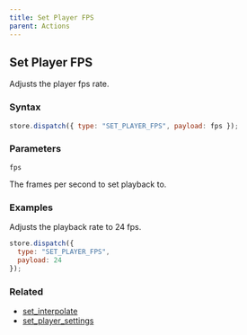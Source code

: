 ```yaml
---
title: Set Player FPS
parent: Actions
---
```


## Set Player FPS

Adjusts the player fps rate.

### Syntax

```js
store.dispatch({ type: "SET_PLAYER_FPS", payload: fps });
```

### Parameters

`fps`

The frames per second to set playback to.

### Examples

Adjusts the playback rate to 24 fps.

```js
store.dispatch({
  type: "SET_PLAYER_FPS",
  payload: 24
});
```

### Related

- [set_interpolate](./set_interpolate.md)
- [set_player_settings](./set_player_settings.md)
